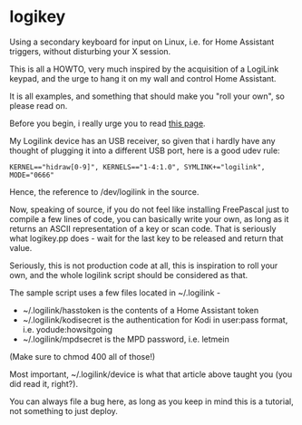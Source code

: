 # logikey
Using a secondary keyboard for input on Linux, i.e. for Home Assistant triggers, without disturbing your X session.

This is all a HOWTO, very much inspired by the acquisition of a LogiLink keypad, and the urge to hang it on my wall and control Home Assistant.

It is all examples, and something that should make you "roll your own", so please read on.

Before you begin, i really urge you to read [this page](https://cgarethc.medium.com/adding-a-two-button-keyboard-to-my-up-cycled-raspberry-pi-photo-frame-ffda59fb979b).

My Logilink device has an USB receiver, so given that i hardly have any thought of plugging it into a different USB port, here is a good udev rule:

`KERNEL=="hidraw[0-9]", KERNELS=="1-4:1.0", SYMLINK+="logilink", MODE="0666"`

Hence, the reference to /dev/logilink in the source.

Now, speaking of source, if you do not feel like installing FreePascal just to compile a few lines of code, you can basically write your own, as long as it returns an ASCII representation of a key or scan code. That is seriously what logikey.pp does - wait for the last key to be released and return that value.

Seriously, this is not production code at all, this is inspiration to roll your own, and the whole logilink script should be considered as that.

The sample script uses a few files located in ~/.logilink -

- ~/.logilink/hasstoken is the contents of a Home Assistant token
- ~/.logilink/kodisecret is the authentication for Kodi in user:pass format, i.e. yodude:howsitgoing
- ~/.logilink/mpdsecret is the MPD password, i.e. letmein

(Make sure to chmod 400 all of those!)

Most important, ~/.logilink/device is what that article above taught you (you did read it, right?).

You can always file a bug here, as long as you keep in mind this is a tutorial, not something to just deploy.

